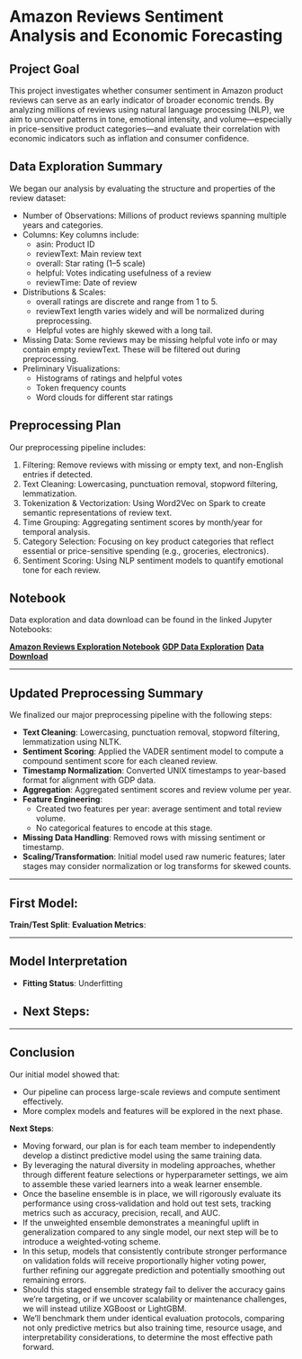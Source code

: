 # Amazon Reviews Sentiment Analysis and Economic Forecasting

## Project Goal

This project investigates whether consumer sentiment in Amazon product reviews can serve as an early indicator of broader economic trends. By analyzing millions of reviews using natural language processing (NLP), we aim to uncover patterns in tone, emotional intensity, and volume—especially in price-sensitive product categories—and evaluate their correlation with economic indicators such as inflation and consumer confidence.

## Data Exploration Summary

We began our analysis by evaluating the structure and properties of the review dataset:

- Number of Observations: Millions of product reviews spanning multiple years and categories.
- Columns: Key columns include:
  - asin: Product ID
  - reviewText: Main review text
  - overall: Star rating (1–5 scale)
  - helpful: Votes indicating usefulness of a review
  - reviewTime: Date of review
- Distributions & Scales:
  - overall ratings are discrete and range from 1 to 5.
  - reviewText length varies widely and will be normalized during preprocessing.
  - Helpful votes are highly skewed with a long tail.
- Missing Data: Some reviews may be missing helpful vote info or may contain empty reviewText. These will be filtered out during preprocessing.
- Preliminary Visualizations:
  - Histograms of ratings and helpful votes
  - Token frequency counts
  - Word clouds for different star ratings

## Preprocessing Plan

Our preprocessing pipeline includes:

1. Filtering: Remove reviews with missing or empty text, and non-English entries if detected.
2. Text Cleaning: Lowercasing, punctuation removal, stopword filtering, lemmatization.
3. Tokenization & Vectorization: Using Word2Vec on Spark to create semantic representations of review text.
4. Time Grouping: Aggregating sentiment scores by month/year for temporal analysis.
5. Category Selection: Focusing on key product categories that reflect essential or price-sensitive spending (e.g., groceries, electronics).
6. Sentiment Scoring: Using NLP sentiment models to quantify emotional tone for each review.

## Notebook

Data exploration and data download can be found in the linked Jupyter Notebooks:

**[Amazon Reviews Exploration Notebook](./Amazon_rewiews_exploration.ipynb)**
**[GDP Data Exploration](./GDP_Explore.ipynb)**
**[Data Download](./Data_download.ipynb)**


---

## Updated Preprocessing Summary

We finalized our major preprocessing pipeline with the following steps:

- **Text Cleaning**: Lowercasing, punctuation removal, stopword filtering, lemmatization using NLTK.
- **Sentiment Scoring**: Applied the VADER sentiment model to compute a compound sentiment score for each cleaned review.
- **Timestamp Normalization**: Converted UNIX timestamps to year-based format for alignment with GDP data.
- **Aggregation**: Aggregated sentiment scores and review volume per year.
- **Feature Engineering**:
  - Created two features per year: average sentiment and total review volume.
  - No categorical features to encode at this stage.
- **Missing Data Handling**: Removed rows with missing sentiment or timestamp.
- **Scaling/Transformation**: Initial model used raw numeric features; later stages may consider normalization or log transforms for skewed counts.

---

## First Model: 

**Train/Test Split**: 
**Evaluation Metrics**:


---

## Model Interpretation

- **Fitting Status**: Underfitting  
  

- **Next Steps**:
  - 

---

## Conclusion

Our initial model showed that:
- Our pipeline can process large-scale reviews and compute sentiment effectively.
- More complex models and features will be explored in the next phase.

**Next Steps**:
- Moving forward, our plan is for each team member to independently develop a distinct 
predictive model using the same training data. 
- By leveraging the natural diversity in modeling approaches, whether through different 
feature selections or hyperparameter settings, we aim to assemble these varied learners 
into a weak learner ensemble. 
- Once the baseline ensemble is in place, we will rigorously evaluate its performance 
using cross‐validation and hold out test sets, tracking metrics such as accuracy, 
precision, recall, and AUC. 
- If the unweighted ensemble demonstrates a meaningful uplift in generalization compared 
to any single model, our next step will be to introduce a weighted‐voting scheme. 
- In this setup, models that consistently contribute stronger performance on validation 
folds will receive proportionally higher voting power, further refining our aggregate 
prediction and potentially smoothing out remaining errors.
- Should this staged ensemble strategy fail to deliver the accuracy gains we’re 
targeting, or if we uncover scalability or maintenance challenges, we will instead 
utilize XGBoost or LightGBM.  
- We’ll benchmark them under identical evaluation protocols, comparing not only 
predictive metrics but also training time, resource usage, and interpretability 
considerations, to determine the most effective path forward.

